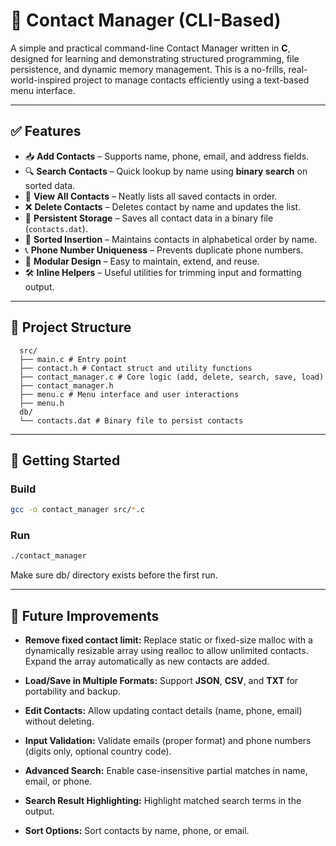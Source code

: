 # 📇 Contact Manager (CLI-Based)

A simple and practical command-line Contact Manager written in **C**, designed for learning and demonstrating structured programming, file persistence, and dynamic memory management. This is a no-frills, real-world-inspired project to manage contacts efficiently using a text-based menu interface.

---

## ✅ Features

- 📥 **Add Contacts** – Supports name, phone, email, and address fields.
- 🔍 **Search Contacts** – Quick lookup by name using **binary search** on sorted data.
- 📄 **View All Contacts** – Neatly lists all saved contacts in order.
- ❌ **Delete Contacts** – Deletes contact by name and updates the list.
- 💾 **Persistent Storage** – Saves all contact data in a binary file (`contacts.dat`).
- 🔢 **Sorted Insertion** – Maintains contacts in alphabetical order by name.
- 📞 **Phone Number Uniqueness** – Prevents duplicate phone numbers.
- 🧠 **Modular Design** – Easy to maintain, extend, and reuse.
- 🛠️  **Inline Helpers** – Useful utilities for trimming input and formatting output.

---

## 📁 Project Structure
  ```
    src/
    ├── main.c # Entry point
    ├── contact.h # Contact struct and utility functions
    ├── contact_manager.c # Core logic (add, delete, search, save, load)
    ├── contact_manager.h
    ├── menu.c # Menu interface and user interactions
    ├── menu.h
    db/
    └── contacts.dat # Binary file to persist contacts
  ```

---

## 🚀 Getting Started

### Build
```bash
gcc -o contact_manager src/*.c
```

### Run
```bash
./contact_manager
```
  Make sure db/ directory exists before the first run.

---

## 📌 Future Improvements

  - **Remove fixed contact limit:**
      Replace static or fixed-size malloc with a dynamically resizable array using realloc to allow unlimited contacts.
      Expand the array automatically as new contacts are added.

  - **Load/Save in Multiple Formats:**
      Support **JSON**, **CSV**, and **TXT** for portability and backup.

  - **Edit Contacts:**
      Allow updating contact details (name, phone, email) without deleting.

  - **Input Validation:**
      Validate emails (proper format) and phone numbers (digits only, optional country code).

  - **Advanced Search:**
      Enable case-insensitive partial matches in name, email, or phone.

  - **Search Result Highlighting:**
      Highlight matched search terms in the output.

  - **Sort Options:**
      Sort contacts by name, phone, or email.
